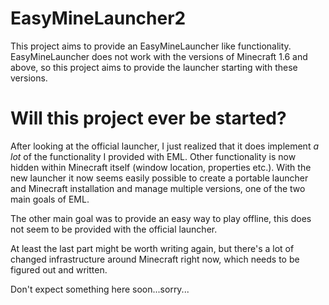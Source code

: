 EasyMineLauncher2
=================

This project aims to provide an EasyMineLauncher like functionality.
EasyMineLauncher does not work with the versions of Minecraft 1.6 and above,
so this project aims to provide the launcher starting with these versions.


Will this project ever be started?
==================================

After looking at the official launcher, I just realized that it does implement
*a lot* of the functionality I provided with EML. Other functionality is now
hidden within Minecraft itself (window location, properties etc.). With
the new launcher it now seems easily possible to create a portable launcher and
Minecraft installation and manage multiple versions, one of the two main goals
of EML.

The other main goal was to provide an easy way to play offline, this does
not seem to be provided with the official launcher.

At least the last part might be worth writing again, but there's a lot of
changed infrastructure around Minecraft right now, which needs to be figured
out and written.

Don't expect something here soon...sorry...
